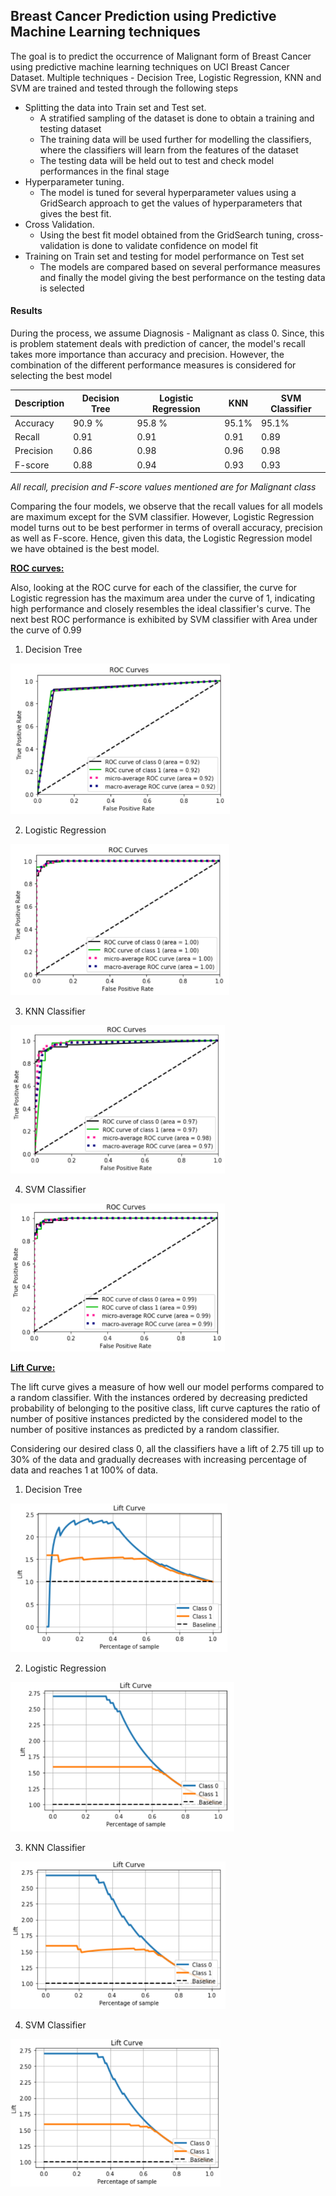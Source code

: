 ## Breast Cancer Prediction using Predictive Machine Learning techniques

The goal is to predict the occurrence of Malignant form of Breast Cancer using predictive machine learning techniques on UCI Breast Cancer Dataset. Multiple techniques - Decision Tree, Logistic Regression, KNN and SVM are trained and tested through the following steps

- Splitting the data into Train set and Test set. 
  - A stratified sampling of the dataset is done to obtain a training and testing dataset
  - The training data will be used further for modelling the classifiers, where the classifiers will learn from the features of the dataset 
  - The testing data will be held out to test and check model performances in the final stage
- Hyperparameter tuning.
  - The model is tuned for several hyperparameter values using a GridSearch approach to get the values of hyperparameters that gives the best fit.
- Cross Validation.
  - Using the best fit model obtained from the GridSearch tuning, cross-validation is done to validate confidence on model fit
- Training on Train set and testing for model performance on Test set 
  - The models are compared based on several performance measures and finally the model giving the best performance on the testing data is selected



#### Results

During the process, we assume Diagnosis - Malignant as class 0. Since, this is problem statement deals with prediction of cancer, the model's recall takes more importance than accuracy and precision. However, the combination of the different performance measures is considered for selecting the best model

| Description | Decision Tree | Logistic Regression | KNN   | SVM Classifier |
| ----------- | ------------- | ------------------- | ----- | -------------- |
| Accuracy    | 90.9 %        | 95.8 %              | 95.1% | 95.1%          |
| Recall      | 0.91          | 0.91                | 0.91  | 0.89           |
| Precision   | 0.86          | 0.98                | 0.96  | 0.98           |
| F-score     | 0.88          | 0.94                | 0.93  | 0.93           |

*All recall, precision and F-score values mentioned are for Malignant class*

Comparing the four models, we observe that the recall values for all models are maximum except for the SVM classifier. However, Logistic Regression model turns out to be best performer in terms of overall accuracy, precision as well as F-score. Hence, given this data, the Logistic Regression model we have obtained is the best model. 

<u>**ROC curves:**</u>

Also, looking at the ROC curve for each of the classifier, the curve for Logistic regression has the maximum area under the curve of 1, indicating high performance and closely resembles the ideal classifier's curve. The next best ROC performance is exhibited by SVM classifier with Area under the curve of 0.99

1) Decision Tree

<img src="images/DT_roc.PNG" style="zoom:35%;" />

2) Logistic Regression

<img src="images/LR_roc.PNG" style="zoom:35%;" />

3) KNN Classifier

<img src="images/KNN_roc.PNG" style="zoom:35%;" />

4) SVM Classifier

<img src="images/SVM_roc.PNG" style="zoom:35%;" />

**<u>Lift Curve:</u>**

The lift curve gives a measure of how well our model performs compared to a random classifier. With the instances ordered by decreasing predicted probability of belonging to the positive class, lift curve captures the ratio of number of positive instances predicted by the considered model to the number of positive instances as predicted by a random classifier. 

Considering our desired class 0, all the classifiers have a lift of 2.75 till up to 30% of the data and gradually decreases with increasing percentage of data and reaches 1 at 100% of data. 

1) Decision Tree

<img src="images/DT_lift.PNG" style="zoom:35%;" />

2) Logistic Regression

<img src="images/LR_lift.PNG" style="zoom:35%;" />

3) KNN Classifier

<img src="images/KNN_lift.PNG" style="zoom:35%;" />

4) SVM Classifier

<img src="images/SVM_lift.PNG" style="zoom:35%;" />